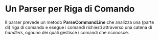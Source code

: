 # Un Parser per Riga di Comando
Il parser prevede un metodo **ParseCommandLine** che analizza una (parte di) riga di comando e esegue i comandi richiesti attraverso una catena di _handlers_, ognuno dei quali gestisce i comandi che riconosce.
